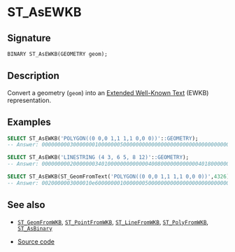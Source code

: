 # ST_AsEWKB

## Signature

```sql
BINARY ST_AsEWKB(GEOMETRY geom);
```

## Description

Convert a geometry (`geom`) into an [Extended Well-Known Text](https://en.wikipedia.org/wiki/Well-known_text_representation_of_geometry) (EWKB) representation.

## Examples

```sql
SELECT ST_AsEWKB('POLYGON((0 0,0 1,1 1,1 0,0 0))'::GEOMETRY);
-- Answer: 000000000300000001000000050000000000000000000000000000000000000000000000003ff00000000000003ff00000000000003ff00000000000003ff0000000000000000000000000000000000000000000000000000000000000
```
```sql
SELECT ST_AsEWKB('LINESTRING (4 3, 6 5, 8 12)'::GEOMETRY);
-- Answer: 000000000200000003401000000000000040080000000000004018000000000000401400000000000040200000000000004028000000000000
```
```sql
SELECT ST_AsEWKB(ST_GeomFromText('POLYGON((0 0,0 1,1 1,1 0,0 0))',4326));
-- Answer: 0020000003000010e600000001000000050000000000000000000000000000000000000000000000003ff00000000000003ff00000000000003ff00000000000003ff0000000000000000000000000000000000000000000000000000000000000
```

## See also

* [`ST_GeomFromWKB`](../ST_GeomFromWKB), [`ST_PointFromWKB`](../ST_PointFromWKB), [`ST_LineFromWKB`](../ST_LineFromWKB), [`ST_PolyFromWKB`](../ST_PolyFromWKB), [`ST_AsBinary`](../ST_AsBinary)

* <a href="https://github.com/orbisgis/h2gis/blob/master/h2gis-functions/src/main/java/org/h2gis/functions/spatial/convert/ST_AsEWKB.java" target="_blank">Source code</a>
